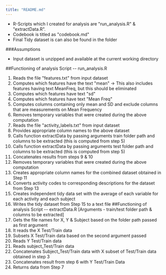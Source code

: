 ```yaml
---
title: "README.md"
---
```


* R-Scripts which I created for analysis are "run_analysis.R" & "extractData.R".
* Codebook is titled as "codebook.md"
* Final Tidy dataset is can also be found in the folder

###Assumptions
* Input dataset is unzipped and available at the current working directory

##Functioning of analysis Script -- run_analysis.R
1. Reads the file "features.txt" from input dataset
2. Computes which features have the text "mean" -> This also includes features having text MeanFreq, but this should be eliminated
3. Computes which features have text "sd"
4. Computes which features have text "Mean Freq"
5. Computes columns containing only mean and SD and exclude columns that are measurements on Mean Frequency
6. Removes temporary variables that were created during the above computation
7. Reads the file "activity_labels.txt" from input dataset
8. Provides appropriate column names to the above dataset
9. Calls function extractData by passing arguments train folder path and columns to be extracted (this is computed from step 5)
10. Calls function extractData by passing arguments test folder path and columns to be extracted (this is computed from step 5)
11. Concatenates results from steps 9 & 10
12. Removes temporary variables that were created during the above computation
13. Creates appropriate column names for the combined dataset obtained in Step 11
14. Converts activity codes to corresponding descriptions for the dataset from Step 13
15. Creates independent tidy data set with the average of each variable for each activity and each subject
16. Writes the tidy dataset from Step 15 to a text file
##Functioning of analysis Script -- extractData.R [Arguments - train/test folder path & columns to be extracted]
1. Gets the file names for X, Y & Subject based on the folder path passed as first argument
2. It reads the X Test/Train data
3. Subsets X Test/Train data based on the second argument passed
4. Reads Y Test/Train data
5. Reads subject_Test/Train data
6. Concatenates Subject_Test/Train data with X subset of Test/Train data obtained in step 3
7. Concatenates result from step 6 with Y Test/Train Data
8. Returns data from Step 7